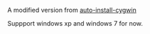 <html>
  <body>
    <p>A modified version from <a href="https://github.com/stephenmm/auto-install-cygwin">auto-install-cygwin</a></p> 
    <p>Suppport windows xp and windows 7 for now.</p>
  </body>
</html>